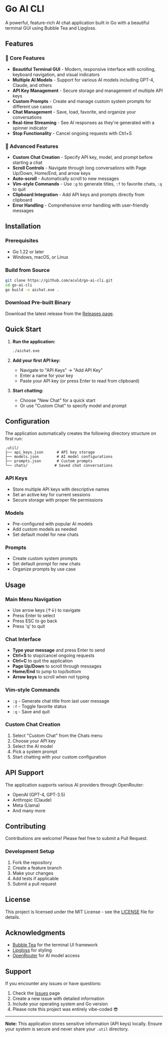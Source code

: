 # Go AI CLI

A powerful, feature-rich AI chat application built in Go with a beautiful terminal GUI using Bubble Tea and Lipgloss.

## Features

### 🚀 Core Features
- **Beautiful Terminal GUI** - Modern, responsive interface with scrolling, keyboard navigation, and visual indicators
- **Multiple AI Models** - Support for various AI models including GPT-4, Claude, and others
- **API Key Management** - Secure storage and management of multiple API keys
- **Custom Prompts** - Create and manage custom system prompts for different use cases
- **Chat Management** - Save, load, favorite, and organize your conversations
- **Real-time Streaming** - See AI responses as they're generated with a spinner indicator
- **Stop Functionality** - Cancel ongoing requests with Ctrl+S

### 🎯 Advanced Features
- **Custom Chat Creation** - Specify API key, model, and prompt before starting a chat
- **Scroll Controls** - Navigate through long conversations with Page Up/Down, Home/End, and arrow keys
- **Auto-scroll** - Automatically scroll to new messages
- **Vim-style Commands** - Use `:g` to generate titles, `:f` to favorite chats, `:q` to quit
- **Clipboard Integration** - Add API keys and prompts directly from clipboard
- **Error Handling** - Comprehensive error handling with user-friendly messages

## Installation

### Prerequisites
- Go 1.22 or later
- Windows, macOS, or Linux

### Build from Source
```bash
git clone https://github.com/aculd/go-ai-cli.git
cd go-ai-cli
go build -o aichat.exe .
```

### Download Pre-built Binary
Download the latest release from the [Releases page](https://github.com/aculd/go-ai-cli/releases).

## Quick Start

1. **Run the application:**
   ```bash
   ./aichat.exe
   ```

2. **Add your first API key:**
   - Navigate to "API Keys" → "Add API Key"
   - Enter a name for your key
   - Paste your API key (or press Enter to read from clipboard)

3. **Start chatting:**
   - Choose "New Chat" for a quick start
   - Or use "Custom Chat" to specify model and prompt

## Configuration

The application automatically creates the following directory structure on first run:

```
.util/
├── api_keys.json      # API key storage
├── models.json        # AI model configurations
├── prompts.json       # Custom prompts
└── chats/            # Saved chat conversations
```

### API Keys
- Store multiple API keys with descriptive names
- Set an active key for current sessions
- Secure storage with proper file permissions

### Models
- Pre-configured with popular AI models
- Add custom models as needed
- Set default model for new chats

### Prompts
- Create custom system prompts
- Set default prompt for new chats
- Organize prompts by use case

## Usage

### Main Menu Navigation
- Use arrow keys (↑↓) to navigate
- Press Enter to select
- Press ESC to go back
- Press 'q' to quit

### Chat Interface
- **Type your message** and press Enter to send
- **Ctrl+S** to stop/cancel ongoing requests
- **Ctrl+C** to quit the application
- **Page Up/Down** to scroll through messages
- **Home/End** to jump to top/bottom
- **Arrow keys** to scroll when not typing

### Vim-style Commands
- `:g` - Generate chat title from last user message
- `:f` - Toggle favorite status
- `:q` - Save and quit

### Custom Chat Creation
1. Select "Custom Chat" from the Chats menu
2. Choose your API key
3. Select the AI model
4. Pick a system prompt
5. Start chatting with your custom configuration

## API Support

The application supports various AI providers through OpenRouter:
- OpenAI (GPT-4, GPT-3.5)
- Anthropic (Claude)
- Meta (Llama)
- And many more

## Contributing

Contributions are welcome! Please feel free to submit a Pull Request.

### Development Setup
1. Fork the repository
2. Create a feature branch
3. Make your changes
4. Add tests if applicable
5. Submit a pull request

## License

This project is licensed under the MIT License - see the [LICENSE](LICENSE) file for details.

## Acknowledgments

- [Bubble Tea](https://github.com/charmbracelet/bubbletea) for the terminal UI framework
- [Lipgloss](https://github.com/charmbracelet/lipgloss) for styling
- [OpenRouter](https://openrouter.ai/) for AI model access

## Support

If you encounter any issues or have questions:
1. Check the [Issues](https://github.com/aculd/go-ai-cli/issues) page
2. Create a new issue with detailed information
3. Include your operating system and Go version
4. Please note this project was entirely vibe-coded 😎

---

**Note:** This application stores sensitive information (API keys) locally. Ensure your system is secure and never share your `.util` directory. 

